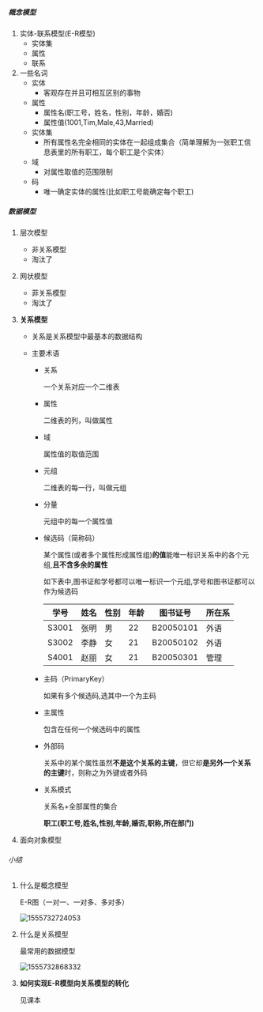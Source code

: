 ##### 概念模型

1. 实体-联系模型(E-R模型)
   + 实体集
   + 属性
   + 联系
2. 一些名词
   + 实体
     + 客观存在并且可相互区别的事物
   + 属性
     + 属性名(职工号，姓名，性别，年龄，婚否)
     + 属性值(1001,Tim,Male,43,Married)
   + 实体集
     + 所有属性名完全相同的实体在一起组成集合（简单理解为一张职工信息表里的所有职工，每个职工是个实体）
   + 域
     + 对属性取值的范围限制
   + 码
     + 唯一确定实体的属性(比如职工号能确定每个职工)

##### 数据模型

1. 层次模型

   + 非关系模型
   + 淘汰了

2. 网状模型

   + 菲关系模型
   + 淘汰了

3. **关系模型**

   + 关系是关系模型中最基本的数据结构

   + 主要术语

     + 关系

       一个关系对应一个二维表

     + 属性

       二维表的列，叫做属性

     + 域

       属性值的取值范围

     + 元组

       二维表的每一行，叫做元组

     + 分量

       元组中的每一个属性值

     + 候选码（简称码）

       某个属性(或者多个属性形成属性组)**的值**能唯一标识关系中的各个元组,**且不含多余的属性**

       如下表中,图书证和学号都可以唯一标识一个元组,学号和图书证都可以作为候选码

       | 学号  | 姓名 | 性别 | 年龄 | 图书证号  | 所在系 |
       | ----- | ---- | :--- | ---- | --------- | ------ |
       | S3001 | 张明 | 男   | 22   | B20050101 | 外语   |
       | S3002 | 李静 | 女   | 21   | B20050102 | 外语   |
       | S4001 | 赵丽 | 女   | 21   | B20050301 | 管理   |

     + 主码（PrimaryKey）

       如果有多个候选码,选其中一个为主码

     + 主属性

       包含在任何一个候选码中的属性

     + 外部码

       关系中的某个属性虽然**不是这个关系的主键**，但它却**是另外一个关系的主键**时，则称之为外键或者外码

     + 关系模式

       关系名+全部属性的集合

       **职工(职工号,姓名,性别,年龄,婚否,职称,所在部门)**

4. 面向对象模型



###### 小结

1. 什么是概念模型

   E-R图（一对一、一对多、多对多）

   ![1555732724053](C:\Users\TD21forever\AppData\Roaming\Typora\typora-user-images\1555732724053.png)

2. 什么是关系模型

   最常用的数据模型

   ![1555732868332](http://qiniu.dcts.top/%E5%85%B3%E7%B3%BB%E6%A8%A1%E5%9E%8B.png)

3. **如何实现E-R模型向关系模型的转化**

   见课本